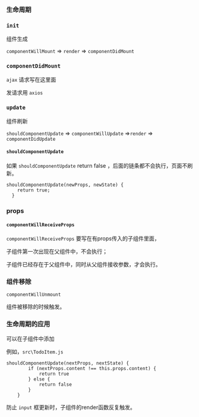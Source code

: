 ### 生命周期

### `init`

组件生成

`componentWillMount` => `render` => `componentDidMount`

### `componentDidMount`

`ajax` 请求写在这里面

发请求用 `axios`

### `update`

组件刷新

`shouldComponentUpdate` => `componentWillUpdate` =>`render` => `componentDidUpdate`

#### `shouldComponentUpdate` 

如果 `shouldComponentUpdate` return false ，后面的链条都不会执行，页面不刷新。

```
shouldComponentUpdate(newProps, newState) {
    return true;
  } 
```

### props

#### `componentWillReceiveProps`

` componentWillReceiveProps ` 要写在有props传入的子组件里面，

子组件第一次出现在父组件中，不会执行；

子组件已经存在于父组件中，同时从父组件接收参数，才会执行。

### 组件移除

`componentWillUnmount`

组件被移除的时候触发。

### 生命周期的应用

可以在子组件中添加

例如，`src\TodoItem.js`

```
shouldComponentUpdate(nextProps, nextState) {
        if (nextProps.content !== this.props.content) {
            return true
        } else {
            return false
        }
    }
```

防止 `input` 框更新时，子组件的render函数反复触发。

